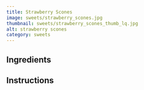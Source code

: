 ```yaml
---
title: Strawberry Scones
image: sweets/strawberry_scones.jpg
thumbnail: sweets/strawberry_scones_thumb_lq.jpg
alt: strawberry scones
category: sweets
---
```


## Ingredients

## Instructions
